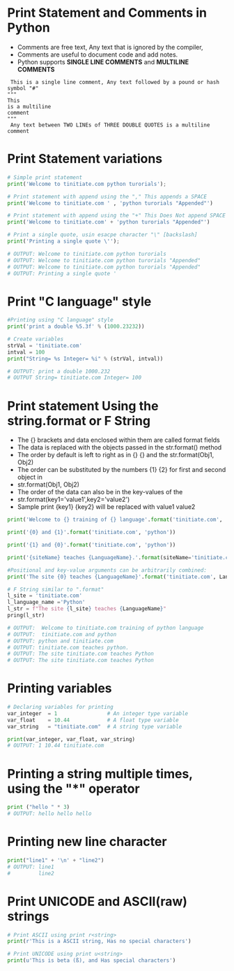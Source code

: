 
# Print Statement and Comments in Python
* Comments are free text, Any text that is ignored by the compiler,
* Comments are useful to document code and add notes.
* Python supports **SINGLE LINE COMMENTS** and **MULTILINE COMMENTS**
```
 This is a single line comment, Any text followed by a pound or hash symbol "#"
"""
This
is a multiline 
comment
"""
 Any text between TWO LINEs of THREE DOUBLE QUOTES is a multiline comment
```

# Print Statement variations
```python
# Simple print statement
print('Welcome to tinitiate.com python turorials');

# Print statement with append using the "," This appends a SPACE
print('Welcome to tinitiate.com ' , 'python turorials "Appended"')

# Print statement with append using the "+" This Does Not append SPACE
print('Welcome to tinitiate.com' + 'python turorials "Appended"')

# Print a single quote, usin esacpe character "\" [backslash]
print('Printing a single quote \'');

# OUTPUT: Welcome to tinitiate.com python turorials
# OUTPUT: Welcome to tinitiate.com python turorials "Appended"
# OUTPUT: Welcome to tinitiate.com python turorials "Appended"
# OUTPUT: Printing a single quote '
```

# Print "C language" style
```python
#Printing using "C language" style
print('print a double %5.3f' % (1000.23232))

# Create variables
strVal = 'tinitiate.com'
intval = 100
print("String= %s Integer= %i" % (strVal, intval))

# OUTPUT: print a double 1000.232
# OUTPUT String= tinitiate.com Integer= 100
```

# Print statement Using the string.format or F String
* The {} brackets and data enclosed within them are called format fields
* The data is replaced with the objects passed in the str.format() method
* The order by default is left to right as in {} {} and the str.format(Obj1, Obj2)
* The order can be substituted by the numbers {1} {2} for first and second object in
* str.format(Obj1, Obj2)
* The order of the data can also be in the key-values of the
* str.format(key1='value1',key2='value2')
* Sample print {key1} {key2} will be replaced with value1 value2
```python
print('Welcome to {} training of {} language'.format('tinitiate.com', 'python'))

print('{0} and {1}'.format('tinitiate.com', 'python'))

print('{1} and {0}'.format('tinitiate.com', 'python'))

print('{siteName} teaches {LanguageName}.'.format(siteName='tinitiate.com', LanguageName='python'))

#Positional and key-value arguments can be arbitrarily combined:
print('The site {0} teaches {LanguageName}'.format('tinitiate.com', LanguageName='Python'))

# F String similar to ".format"
l_site = 'tinitiate.com'
l_language_name ='Python'
l_str = f"The site {l_site} teaches {LanguageName}"
pring(l_str)

# OUTPUT:  Welcome to tinitiate.com training of python language
# OUTPUT:  tinitiate.com and python
# OUTPUT: python and tinitiate.com
# OUTPUT: tinitiate.com teaches python.
# OUTPUT: The site tinitiate.com teaches Python
# OUTPUT: The site tinitiate.com teaches Python
```

# Printing variables
```python
# Declaring variables for printing
var_integer  = 1                # An integer type variable
var_float    = 10.44            # A float type variable
var_string   = "tinitiate.com"  # A string type variable

print(var_integer, var_float, var_string)
# OUTPUT: 1 10.44 tinitiate.com
```

# Printing a string multiple times, using the "*" operator
```python
print ("hello " * 3)
# OUTPUT: hello hello hello 
```


#  Printing new line character
```python
print("line1" + '\n' + "line2")
# OUTPUT: line1
#         line2  
```


# Print UNICODE and ASCII(raw) strings
```python 
# Print ASCII using print r<string>
print(r'This is a ASCII string, Has no special characters')

# Print UNICODE using print u<string>
print(u'This is beta (ß), and Has special characters')
```